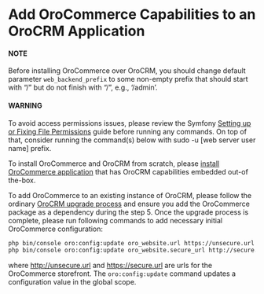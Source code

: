 <a id="index-0"></a>

# Add OroCommerce Capabilities to an OroCRM Application

#### NOTE
Before installing OroCommerce over OroCRM, you should change default parameter `web_backend_prefix` to some non-empty prefix that should start with “/” but do not finish with “/”, e.g., ‘/admin’.

#### WARNING
To avoid access permissions issues, please review the Symfony <a href="https://symfony.com/doc/5.4/setup/file_permissions.html" target="_blank">Setting up or Fixing File Permissions</a>  guide before running any commands. On top of that, consider running the command(s) below with sudo -u [web server user name] prefix.

To install OroCommerce and OroCRM from scratch, please [install OroCommerce application](../setup/installation.md#installation) that has OroCRM capabilities embedded out-of the-box.

To add OroCommerce to an existing instance of OroCRM, please follow the ordinary [OroCRM upgrade process](../setup/upgrade-to-new-version.md#upgrade-application) and ensure you add the OroCommerce package as a dependency during the step 5. Once the upgrade process is complete, please run following commands to add necessary initial OroCommerce configuration:

```bash
php bin/console oro:config:update oro_website.url https://unsecure.url
php bin/console oro:config:update oro_website.secure_url http://secure.url
```

where http://unsecure.url and https://secure.url are urls for the OroCommerce storefront. The `oro:config:update` command updates a configuration value in the global scope.

<!-- Frontend -->
